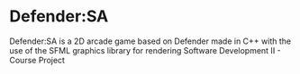 # Defender:SA

Defender:SA is a 2D arcade game based on Defender made in C++ with the use of the SFML graphics library for rendering
Software Development II - Course Project